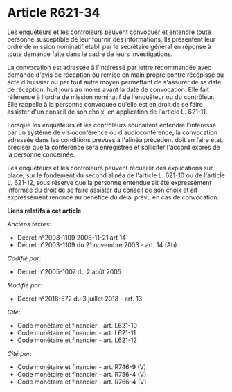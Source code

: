 # Article R621-34

Les enquêteurs et les contrôleurs peuvent convoquer et entendre toute personne susceptible de leur fournir des informations.
Ils présentent leur ordre de mission nominatif établi par le secrétaire général en réponse à toute demande faite dans le
cadre de leurs investigations.

La convocation est adressée à l'intéressé par lettre recommandée avec demande d'avis de réception ou remise en main propre
contre récépissé ou acte d'huissier ou par tout autre moyen permettant de s'assurer de sa date de réception, huit jours au
moins avant la date de convocation. Elle fait référence à l'ordre de mission nominatif de l'enquêteur ou du contrôleur. Elle
rappelle à la personne convoquée qu'elle est en droit de se faire assister d'un conseil de son choix, en application de
l'article L. 621-11.

Lorsque les enquêteurs et les contrôleurs souhaitent entendre l'intéressé par un système de visioconférence ou
d'audioconférence, la convocation adressée dans les conditions prévues à l'alinéa précédent doit en faire état, préciser que
la conférence sera enregistrée et solliciter l'accord exprès de la personne concernée.

Les enquêteurs et les contrôleurs peuvent recueillir des explications sur place, sur le fondement du second alinéa de
l'article L. 621-10 ou de l'article L. 621-12, sous réserve que la personne entendue ait été expressément informée du droit
de se faire assister du conseil de son choix et ait expressément renoncé au bénéfice du délai prévu en cas de convocation.

**Liens relatifs à cet article**

_Anciens textes_:

  - Décret n°2003-1109 2003-11-21 art 14
  - Décret n°2003-1109 du 21 novembre 2003 - art. 14 (Ab)

_Codifié par_:

  - Décret n°2005-1007 du 2 août 2005

_Modifié par_:

  - Décret n°2018-572 du 3 juillet 2018 - art. 13

_Cite_:

  - Code monétaire et financier - art. L621-10
  - Code monétaire et financier - art. L621-11
  - Code monétaire et financier - art. L621-12

_Cité par_:

  - Code monétaire et financier - art. R746-9 (V)
  - Code monétaire et financier - art. R756-4 (V)
  - Code monétaire et financier - art. R766-4 (V)
